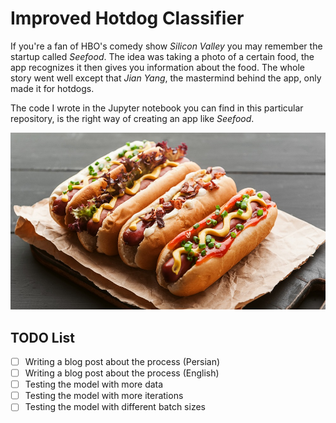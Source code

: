 # Improved Hotdog Classifier

If you're a fan of HBO's comedy show _Silicon Valley_ you may remember the startup called _Seefood_. The idea was taking a photo of a certain food, the app recognizes it then gives you information about the food. The whole story went well except that _Jian Yang_, the mastermind behind the app, only made it for hotdogs.

The code I wrote in the Jupyter notebook you can find in this particular repository, is the right way of creating an app like _Seefood_.

![Hotdog](./hotdog.jpg)

## TODO List

- [ ] Writing a blog post about the process (Persian)
- [ ] Writing a blog post about the process (English)
- [ ] Testing the model with more data
- [ ] Testing the model with more iterations
- [ ] Testing the model with different batch sizes
